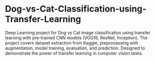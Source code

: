 # Dog-vs-Cat-Classification-using-Transfer-Learning
Deep Learning project for Dog vs Cat image classification using transfer learning with pre-trained CNN models (VGG16, ResNet, Inception). The project covers dataset extraction from Kaggle, preprocessing with augmentation, model training, evaluation, and prediction. Designed to demonstrate the power of transfer learning in computer vision tasks.
